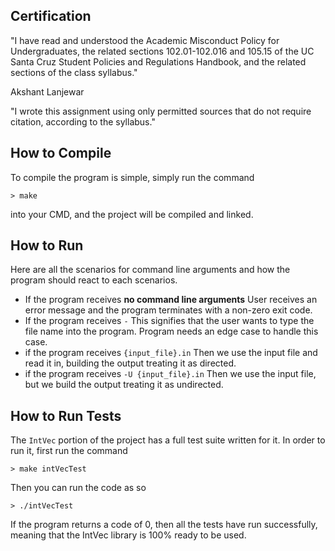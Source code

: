 ## Certification
"I have read and understood the Academic Misconduct Policy for
Undergraduates, the related sections 102.01-102.016 and 105.15 of the
UC Santa Cruz Student Policies and Regulations Handbook,
and the related sections of the class syllabus."

Akshant Lanjewar

"I wrote this assignment using only permitted sources
 that do not require citation, according to the syllabus."

## How to Compile
To compile the program is simple, simply run the command
```
> make
```
into your CMD, and the project will be compiled and linked.

## How to Run
Here are all the scenarios for command line arguments and how the program should react to each scenarios.

- If the program receives **no command line arguments**
	User receives an error message and the program terminates with a non-zero exit code.
- If the program receives `-`
	This signifies that the user wants to type the file name into the program. Program needs an edge case to handle this case.
- if the program receives `{input_file}.in`
	Then we use the input file and read it in, building the output treating it as directed.
- if the program receives `-U {input_file}.in`
	Then we use the input file, but we build the output treating it as undirected.

## How to Run Tests
The `IntVec` portion of the project has a full test suite written for it. In order to run it, first run the command
```
> make intVecTest
```
Then you can run the code as so
```
> ./intVecTest
```
If the program returns a code of 0, then all the tests have run successfully, meaning that the IntVec library is 100% ready to be used. 